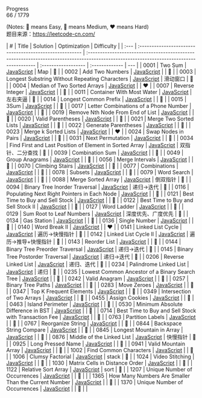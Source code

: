 <!--
 * @Description:
 * @Author: Chelly
 * @Date: 2020-12-17 21:35:46
-->

Progress  
66 / 1779

(Notes: :green_heart: means Easy, :yellow_heart: means Medium, :heart: means Hard)  
题目来源：<https://leetcode-cn.com/>

| #    | Title                                                   | Solution                                                                                                                                | Optimization        | Difficulty     |
| :--- | :------------------------------------------------------ | :-------------------------------------------------------------------------------------------------------------------------------------- | :------------------ | :------------- | --- |
| 0001 | Two Sum                                                 | [JavaScript](https://github.com/Chellyyy/LeetCode/blob/master/problems/0001.two-sum.js)                                                 | Map                 | :green_heart:  |
| 0002 | Add Two Numbers                                         | [JavaScript](https://github.com/Chellyyy/LeetCode/blob/master/problems/0002.add-two-numbers.js)                                         |                     | :yellow_heart: |
| 0003 | Longest Substring Without Repeating Characters          | [JavaScript](https://github.com/Chellyyy/LeetCode/blob/master/problems/0003.longest-substring-without-repeating-characters.js)          | 滑动窗口            | :yellow_heart: |
| 0004 | Median of Two Sorted Arrays                             | [JavaScript](https://github.com/Chellyyy/LeetCode/blob/master/problems/0004.median-of-two-sorted-arrays.js)                             |                     | :heart:        |
| 0007 | Reverse Integer                                         | [JavaScript](https://github.com/Chellyyy/LeetCode/blob/master/problems/0007.reverse-integer.js)                                         |                     | :green_heart:  |
| 0011 | Container With Most Water                               | [JavaScript](https://github.com/Chellyyy/LeetCode/blob/master/problems/0011.container-with-most-water.js)                               | 左右夹逼            | :yellow_heart: |
| 0014 | Longest Common Prefix                                   | [JavaScript](https://github.com/Chellyyy/LeetCode/blob/master/problems/0014.longest-common-prefix.js)                                   |                     | :green_heart:  |
| 0015 | 3Sum                                                    | [JavaScript](https://github.com/Chellyyy/LeetCode/blob/master/problems/0015.3Sum.js)                                                    |                     | :yellow_heart: |
| 0017 | Letter Combinations of a Phone Number                   | [JavaScript](https://github.com/Chellyyy/LeetCode/blob/master/problems/0017.letter-combinations-of-a-phone-number.js)                   |                     | :yellow_heart: |
| 0019 | Remove Nth Node From End of List                        | [JavaScript](https://github.com/Chellyyy/LeetCode/blob/master/problems/0019.remove-nth-node-from-end-of-list.js)                        |                     | :yellow_heart: |
| 0020 | Valid Parentheses                                       | [JavaScript](https://github.com/Chellyyy/LeetCode/blob/master/problems/0020.valid-parentheses.js)                                       |                     | :green_heart:  |
| 0021 | Merge Two Sorted Lists                                  | [JavaScript](https://github.com/Chellyyy/LeetCode/blob/master/problems/0021.merge-two-sorted-lists.js)                                  |                     | :green_heart:  |
| 0022 | Generate Parentheses                                    | [JavaScript](https://github.com/Chellyyy/LeetCode/blob/master/problems/0022.generate-parentheses.js)                                    |                     | :yellow_heart: |
| 0023 | Merge k Sorted Lists                                    | [JavaScript](https://github.com/Chellyyy/LeetCode/blob/master/problems/0023.merge-k-sorted-lists.js)                                    |                     | :heart:        |
| 0024 | Swap Nodes in Pairs                                     | [JavaScript](https://github.com/Chellyyy/LeetCode/blob/master/problems/0024.swap-nodes-in-pairs.js)                                     |                     | :yellow_heart: |
| 0031 | Next Permutation                                        | [JavaScript](https://github.com/Chellyyy/LeetCode/blob/master/problems/0031.next-permutation.js)                                        |                     | :yellow_heart: |
| 0034 | Find First and Last Position of Element in Sorted Array | [JavaScript](https://github.com/Chellyyy/LeetCode/blob/master/problems/0034.find-first-and-last-position-of-element-in-sorted-array.js) | 双指针、二分查找    | :yellow_heart: |
| 0039 | Combination Sum                                         | [JavaScript](https://github.com/Chellyyy/LeetCode/blob/master/problems/0039.combination-sum.js)                                         |                     | :yellow_heart: |
| 0049 | Group Anagrams                                          | [JavaScript](https://github.com/Chellyyy/LeetCode/blob/master/problems/0049.group-anagrams.js)                                          |                     | :yellow_heart: |
| 0056 | Merge Intervals                                         | [JavaScript](https://github.com/Chellyyy/LeetCode/blob/master/problems/0056.merge-intervals.js)                                         |                     | :yellow_heart: |
| 0070 | Climbing Stairs                                         | [JavaScript](https://github.com/Chellyyy/LeetCode/blob/master/problems/0070.climbing-stairs.js)                                         |                     | :green_heart:  |
| 0077 | Combinations                                            | [JavaScript](https://github.com/Chellyyy/LeetCode/blob/master/problems/0077.combinations.js)                                            |                     | :yellow_heart: |
| 0078 | Subsets                                                 | [JavaScript](https://github.com/Chellyyy/LeetCode/blob/master/problems/0078.subsets.js)                                                 |                     | :yellow_heart: |
| 0079 | Word Search                                             | [JavaScript](https://github.com/Chellyyy/LeetCode/blob/master/problems/0079.word-search.js)                                             |                     | :yellow_heart: |
| 0088 | Merge Sorted Array                                      | [JavaScript](https://github.com/Chellyyy/LeetCode/blob/master/problems/0088.merge-sorted-array.js)                                      | 倒双指针            | :green_heart:  |
| 0094 | Binary Tree Inorder Traversal                           | [JavaScript](https://github.com/Chellyyy/LeetCode/blob/master/problems/0094.binary-tree-inorder-traversal.js)                           | 递归->迭代          | :yellow_heart: |
| 0116 | Populating Next Right Pointers in Each Node             | [JavaScript](https://github.com/Chellyyy/LeetCode/blob/master/problems/0116.populating-next-right-pointers-in-each-node.js)             |                     | :yellow_heart: |
| 0121 | Best Time to Buy and Sell Stock                         | [JavaScript](https://github.com/Chellyyy/LeetCode/blob/master/problems/0121.best-time-to-buy-and-sell-stock.js)                         |                     | :green_heart:  |
| 0122 | Best Time to Buy and Sell Stock II                      | [JavaScript](https://github.com/Chellyyy/LeetCode/blob/master/problems/0122.best-time-to-buy-and-sell-stock-ii.js)                      |                     | :green_heart:  |
| 0127 | Word Ladder                                             | [JavaScript](https://github.com/Chellyyy/LeetCode/blob/master/problems/0127.word-ladder.js)                                             |                     | :yellow_heart: |
| 0129 | Sum Root to Leaf Numbers                                | [JavaScript](https://github.com/Chellyyy/LeetCode/blob/master/problems/0129.-sum-root-to-leaf-numbers.js)                               | 深度优先、广度优先  | :yellow_heart: |
| 0134 | Gas Station                                             | [JavaScript](https://github.com/Chellyyy/LeetCode/blob/master/problems/0134.gas-station.js)                                             |                     | :yellow_heart: |
| 0136 | Single Number                                           | [JavaScript](https://github.com/Chellyyy/LeetCode/blob/master/problems/0136.single-number.js)                                           |                     | :green_heart:  |
| 0140 | Word Break II                                           | [JavaScript](https://github.com/Chellyyy/LeetCode/blob/master/problems/0140.word-break-II.js)                                           |                     | :heart:        |
| 0141 | Linked List Cycle                                       | [JavaScript](https://github.com/Chellyyy/LeetCode/blob/master/problems/0141.linked-list-cycle.js)                                       | 遍历->快慢指针      | :green_heart:  |
| 0142 | Linked List Cycle II                                    | [JavaScript](https://github.com/Chellyyy/LeetCode/blob/master/problems/0142.linked-list-cycle-II.js)                                    | 遍历->推导+快慢指针 | :yellow_heart: |
| 0143 | Reorder List                                            | [JavaScript](https://github.com/Chellyyy/LeetCode/blob/master/problems/0143.reorder-list.js)                                            |                     | :yellow_heart: |
| 0144 | Binary Tree Preorder Traversal                          | [JavaScript](https://github.com/Chellyyy/LeetCode/blob/master/problems/0144.binary-tree-preorder-traversal.js)                          | 递归->迭代          | :yellow_heart: |
| 0145 | Binary Tree Postorder Traversal                         | [JavaScript](https://github.com/Chellyyy/LeetCode/blob/master/problems/0145.binary-tree-postorder-traversal.js)                         | 递归->迭代          | :yellow_heart: |
| 0206 | Reverse Linked List                                     | [JavaScript](https://github.com/Chellyyy/LeetCode/blob/master/problems/0206.reverse-linked-list.js)                                     | 递归、迭代          | :green_heart:  |
| 0234 | Palindrome Linked List                                  | [JavaScript](https://github.com/Chellyyy/LeetCode/blob/master/problems/0234.palindrome-linked-list.js)                                  | 递归                | :green_heart:  |
| 0235 | Lowest Common Ancestor of a Binary Search Tree          | [JavaScript](https://github.com/Chellyyy/LeetCode/blob/master/problems/0235.lowest-common-ancestor-of-a-binary-search-tree.js)          |                     | :green_heart:  |
| 0242 | Valid Anagram                                           | [JavaScript](https://github.com/Chellyyy/LeetCode/blob/master/problems/0242.valid-anagram.js)                                           |                     | :green_heart:  |
| 0257 | Binary Tree Paths                                       | [JavaScript](https://github.com/Chellyyy/LeetCode/blob/master/problems/0257.binary-tree-paths.js)                                       |                     | :green_heart:  |
| 0283 | Move Zeroes                                             | [JavaScript](https://github.com/Chellyyy/LeetCode/blob/master/problems/0283.move-zeroes.js)                                             |                     | :green_heart:  |
| 0347 | Top K Frequent Elements                                 | [JavaScript](https://github.com/Chellyyy/LeetCode/blob/master/problems/0347.top-k-frequent-elements.js)                                 |                     | :yellow_heart: |
| 0349 | Intersection of Two Arrays                              | [JavaScript](https://github.com/Chellyyy/LeetCode/blob/master/problems/0394.intersection-of-two-arrays.js)                              |                     | :green_heart:  |
| 0455 | Assign Cookies                                          | [JavaScript](https://github.com/Chellyyy/LeetCode/blob/master/problems/0455.assign-cookies.js)                                          |                     | :green_heart:  |
| 0463 | Island Perimeter                                        | [JavaScript](https://github.com/Chellyyy/LeetCode/blob/master/problems/0463.island-perimeter.js)                                        |                     | :green_heart:  |
| 0530 | Minimum Absolute Difference in BST                      | [JavaScript](https://github.com/Chellyyy/LeetCode/blob/master/problems/0530.minimum-absolute-difference-in-bst.js)                      |                     | :yellow_heart: |
| 0714 | Best Time to Buy and Sell Stock with Transaction Fee    | [JavaScript](https://github.com/Chellyyy/LeetCode/blob/master/problems/0714.best-time-to-buy-and-sell-stock-with-transaction-fee.js)    |                     | :yellow_heart: |
| 0763 | Partition Labels                                        | [JavaScript](https://github.com/Chellyyy/LeetCode/blob/master/problems/0763.partition-labels.js)                                        |                     | :yellow_heart: |
| 0767 | Reorganize String                                       | [JavaScript](https://github.com/Chellyyy/LeetCode/blob/master/problems/0767.reorganize-string.js)                                       |                     | :yellow_heart: |
| 0844 | Backspace String Compare                                | [JavaScript](https://github.com/Chellyyy/LeetCode/blob/master/problems/0844.backspace-string-compare.js)                                |                     | :green_heart:  |
| 0845 | Longest Mountain in Array                               | [JavaScript](https://github.com/Chellyyy/LeetCode/blob/master/problems/0845.longest-mountain-in-array.js)                               |                     | :yellow_heart: |
| 0876 | Middle of the Linked List                               | [JavaScript](https://github.com/Chellyyy/LeetCode/blob/master/problems/0876.middle-of-the-linked-list.js)                               | 快慢指针            | :green_heart:  |
| 0925 | Long Pressed Name                                       | [JavaScript](https://github.com/Chellyyy/LeetCode/blob/master/problems/0925.long-pressed-name.js)                                       |                     | :green_heart:  |
| 0941 | Valid Mountain Array                                    | [JavaScript](https://github.com/Chellyyy/LeetCode/blob/master/problems/0941.valid-mountain-array.js)                                    |                     | :green_heart:  |
| 1002 | Find Common Characters                                  | [JavaScript](https://github.com/Chellyyy/LeetCode/blob/master/problems/1002.find-common-characters.js)                                  |                     | :yellow_heart: |
| 1006 | Clumsy Factorial                                        | [JavaScript](https://github.com/Chellyyy/LeetCode/blob/master/problems/1006.clumsy-facorial.js)                                         | stack               | :yellow_heart: |
| 1024 | Video Stitching                                         | [JavaScript](https://github.com/Chellyyy/LeetCode/blob/master/problems/1024.video-stitching.js)                                         |                     | :yellow_heart: |
| 1030 | Matrix Cells in Distance Order                          | [JavaScript](https://github.com/Chellyyy/LeetCode/blob/master/problems/1030/matrix-cells-in-distance-order.js)                          |                     | :green_heart:  |
| 1122 | Relative Sort Array                                     | [JavaScript](https://github.com/Chellyyy/LeetCode/blob/master/problems/1122.relative-sort-array.js)                                     | sort                | :green_heart:  |
| 1207 | Unique Number of Occurrences                            | [JavaScript](https://github.com/Chellyyy/LeetCode/blob/master/problems/1207.unique-number-of-occurrences.js)                            |                     | :green_heart:  |     |
| 1365 | How Many Numbers Are Smaller Than the Current Number    | [JavaScript](https://github.com/Chellyyy/LeetCode/blob/master/problems/1365.how-many-numbers-are-smaller-than-the-current-number.js)    |                     | :green_heart:  |
| 1370 | Unique Number of Occurrences                            | [JavaScript](https://github.com/Chellyyy/LeetCode/blob/master/problems/1370.increasing-decreasing-string.js)                            |                     | :green_heart:  |     |
